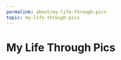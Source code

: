 ```yaml
---
permalink: about/my-life-through-pics
topic: my-life-through-pics
---
```




# My Life Through Pics

